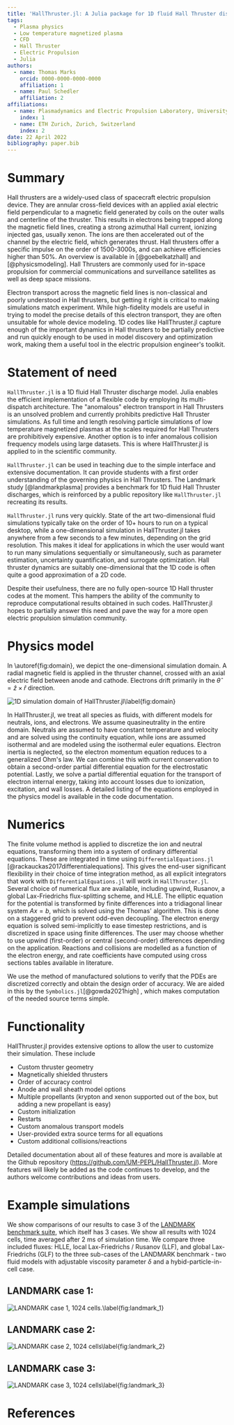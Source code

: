 ```yaml
---
title: 'HallThruster.jl: A Julia package for 1D fluid Hall Thruster discharges'
tags:
  - Plasma physics
  - Low temperature magnetized plasma
  - CFD
  - Hall Thruster
  - Electric Propulsion
  - Julia
authors:
  - name: Thomas Marks
    orcid: 0000-0000-0000-0000
    affiliation: 1
  - name: Paul Schedler
    affiliation: 2
affiliations:
  - name: Plasmadynamics and Electric Propulsion Laboratory, University of Michigan, Ann Arbor, USA
    index: 1
  - name: ETH Zurich, Zurich, Switzerland
    index: 2
date: 22 April 2022
bibliography: paper.bib
---
```


# Summary

Hall thrusters are a widely-used class of spacecraft electric propulsion device. They are annular cross-field devices with an applied axial electric field perpendicular to a magnetic field generated by coils on the outer walls and centerline of the thruster. This results in electrons being trapped along the magnetic field lines, creating a strong azimuthal Hall current, ionizing injected gas, usually xenon. The ions are then accelerated out of the channel by the electric field, which generates thrust. Hall thrusters offer a specific impulse on the order of 1500-3000s, and can achieve efficiencies higher than 50%. An overview is available in [@goebelkatzhall] and [@physicsmodeling]. Hall Thrusters are commonly used for in-space propulsion for commercial communications and surveillance satellites as well as deep space missions. 

Electron transport across the magnetic field lines is non-classical and poorly understood in Hall thrusters, but getting it right is critical to making simulations match experiment. While high-fidelity models are useful in trying to model the precise details of this electron transport, they are often unsuitable for whole device modeling. 1D codes like HallThruster.jl capture enough of the important dynamics in Hall thrusters to be partially predictive and run quickly enough to be used in model discovery and optimization work, making them a useful tool in the electric propulsion engineer's toolkit.


# Statement of need

`HallThruster.jl` is a 1D fluid Hall Thruster discharge model. Julia enables the efficient
implementation of a flexible code by employing its multi-dispatch architecture. The "anomalous"
electron transport in Hall Thrusters is an unsolved problem and currently prohibits
predictive Hall Thruster simulations. As full time and length resolving particle simulations of 
low temperature magnetized plasmas at the scales required for Hall Thrusters are prohibitively
expensive. Another option is to infer anomalous collision frequency models using large datasets. 
This is where HallThruster.jl is applied to in the scientific community. 

`HallThruster.jl` can be used in teaching due to the simple interface and extensive documentation. 
It can provide students with a first order understanding of the governing physics in Hall Thrusters. 
The Landmark study [@landmarkplasma] provides a benchmark for 1D fluid Hall Thruster discharges, which 
is reinforced by a public repository like `HallThruster.jl` recreating its results. 

`HallThruster.jl` runs very quickly. State of the art two-dimensional fluid simulations typically take on the order of 10+ hours to run on a typical desktop, while a one-dimensional simulation in HallThruster.jl takes anywhere from a few seconds to a few minutes, depending on the grid resolution. This makes it ideal for applications in which the user would want to run many simulations sequentially or simultaneously, such as parameter estimation, uncertainty quantification, and surrogate optimization. Hall thruster dynamics are suitably one-dimensional that the 1D code is often quite a good approximation of a 2D code.

Despite their usefulness, there are no fully open-source 1D Hall thruster codes at the moment. This hampers the ability of the community to reproduce computational results obtained in such codes.  HallThruster.jl hopes to partially answer this need and pave the way for a more open electric propulsion simulation community.

# Physics model

In \autoref{fig:domain}, we depict the one-dimensional simulation domain. A radial magnetic field is applied in the thruster channel, crossed with an axial electric field between anode and cathode. Electrons drift primarily in the $\hat{\theta} = \hat{z} \times \hat{r}$ direction.

![1D simulation domain of HallThruster.jl\label{fig:domain}](paper\figure1D_code.PNG)


In HallThruster.jl, we treat all species as fluids, with different models for neutrals, ions, and electrons. We assume quasineutrality in the entire domain. Neutrals are assumed to have constant temperature and velocity and are solved using the continuity equation, while ions are assumed isothermal and are modeled using the isothermal euler equations. Electron inertia is neglected, so the electron momentum equation reduces to a generalized Ohm's law. We can combine this with current conservation to obtain a second-order partial differential equation for the electrostatic potential. Lastly, we solve a partial differential equation for the transport of electron internal energy, taking into account losses due to ionization, excitation, and wall losses. A detailed listing of the equations employed in the physics model is available in the code documentation.

# Numerics

The finite volume method is applied to discretize the ion and neutral equations, transforming them into a system of ordinary differential equations. These are integrated in time using `DifferentialEquations.jl` [@rackauckas2017differentialequations]. This gives the end-user significant flexibility in their choice of time integration method, as all explicit integrators that work with `DifferentialEquations.jl` will work in `HallThruster.jl`. Several choice of numerical flux are available, including upwind, Rusanov, a global Lax-Friedrichs flux-splitting scheme, and HLLE.  The elliptic equation for the potential is transformed by finite differences into a tridiagonal linear system $A x = b$, which is solved using the Thomas' algorithm. This is done on a staggered grid to prevent odd-even decoupling. The electron energy equation is solved semi-implicitly to ease timestep restrictions, and is discretized in space using finite differences. The user may choose whether to use upwind (first-order) or central (second-order) differences depending on the application. Reactions and collisions are modelled as a function of the electron energy, and rate coefficients have computed using cross sections tables available in literature.

We use the method of manufactured solutions to verify that the PDEs are discretized correctly and obtain the design order of accuracy. We are aided in this by the `Symbolics.jl`[@gowda2021high] , which makes computation of the needed source terms simple. 

# Functionality

HallThruster.jl provides extensive options to allow the user to customize their simulation. These include

- Custom thruster geometry
- Magnetically shielded thrusters
- Order of accuracy control
- Anode and wall sheath model options
- Multiple propellants (krypton and xenon supported out of the box, but adding a new propellant is easy)
- Custom initialization
- Restarts
- Custom anomalous transport models
- User-provided extra source terms for all equations
- Custom additional collisions/reactions

Detailed documentation about all of these features and more is available at the Github repository (https://github.com/UM-PEPL/HallThruster.jl). More features will likely be added as the code continues to develop, and the authors welcome contributions and ideas from users.

# Example simulations

We show comparisons of our results to case 3 of the [LANDMARK benchmark suite](https://www.landmark-plasma.com/test-case-3), which itself has 3 cases. We show all results with 1024 cells, time averaged after 2 ms of simulation time. We compare three included fluxes: HLLE, local Lax-Friedrichs / Rusanov (LLF), and global Lax-Friedrichs (GLF) to the three sub-cases of the LANDMARK benchmark - two fluid models with adjustable viscosity parameter $\delta$ and a hybid-particle-in-cell case.

## LANDMARK case 1:

![LANDMARK case 1, 1024 cells.\label{fig:landmark_1}](paper/landmark_1.png)

## LANDMARK case 2:

![LANDMARK case 2, 1024 cells\label{fig:landmark_2}](paper/landmark_2.png)

## LANDMARK case 3:

![LANDMARK case 3, 1024 cells\label{fig:landmark_3}](paper/landmark_3.png)


# References

